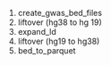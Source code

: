   1. create_gwas_bed_files
  2. liftover (hg38 to hg 19)
  3. expand_ld
  4. liftover (hg19 to hg38)
  5. bed_to_parquet

